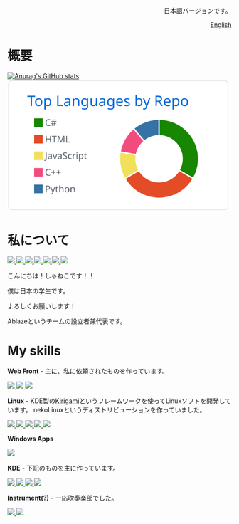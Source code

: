 <div style="text-align: right">
日本語バージョンです。

[English](https://github.com/sharp-NEKO/sharp-NEKO/readme.md)
</div>

# 概要
[![Anurag's GitHub stats](https://github-readme-stats.vercel.app/api?username=sharp-NEKO&count_private=true&show_icons=true)](https://github.com/anuraghazra/github-readme-stats)
![](https://raw.githubusercontent.com/sharp-NEKO/profile-graph/master/profile-summary-card-output/github/1-repos-per-language.svg)

# 私について
[![](https://img.shields.io/badge/Ablaze-Admin-fd8027.svg?style=for-the-badge)
](https://ablaze.one)
[![](https://img.shields.io/twitter/follow/sharp_NEKO?color=1d9bf0&label=Follow&logo=twitter&logoColor=ffffff&style=for-the-badge)
](https://twitter.com/sharp_NEKO)
[![](https://img.shields.io/github/followers/sharp-NEKO?style=for-the-badge&logo=github)
](https://github.com/sharp-NEKO/)
[![](https://img.shields.io/badge/Qiita-69_contrib.-55c500.svg?style=for-the-badge)
](https://qiita.com/sharp_NEKO)
[![](https://img.shields.io/badge/Instagram-186-CF2E92.svg?style=for-the-badge&logo=instagram&logoColor=ffffff)
](https://www.instagram.com/sharp_neko/)
[![](https://img.shields.io/badge/Discord-しゃねこ＃0413-5869ea.svg?style=for-the-badge&logo=discord&logoColor=ffffff)
](https://discord.com/channels/@me)
[![](https://img.shields.io/youtube/channel/subscribers/UCVfTRXbphYTjiSP1tZDyMxw?label=YouTube&logo=youtube&style=for-the-badge)
](https://www.youtube.com/channel/UCVfTRXbphYTjiSP1tZDyMxw)

こんにちは！しゃねこです！！

僕は日本の学生です。

よろしくお願いします！

Ablazeというチームの設立者兼代表です。

# My skills
**Web Front**
\- 主に、私に依頼されたものを作っています。

[![](https://img.shields.io/badge/-HTML-dd4d25.svg?style=flat-square&logoColor=ffffff)
]()
[![](https://img.shields.io/badge/-CSS-026cb5.svg?style=flat-square&logoColor=ffffff)
]()
[![](https://img.shields.io/badge/-SCSS-d1639d.svg?style=flat-square&logoColor=ffffff)
]()

**Linux**
\- KDE製の<a href="https://github.com/KDE/kirigami">Kirigami</a>というフレームワークを使ってLinuxソフトを開発しています。
nekoLinuxというディストリビューションを作っていました。

[![](https://img.shields.io/badge/Cpp-little-55555.svg?style=flat-square&logoColor=ffffff&color=888888)
]()
[![](https://img.shields.io/badge/QtQuick(QML)-little-55555.svg?style=flat-square&logoColor=ffffff&color=888888)
]()
[![](https://img.shields.io/badge/-Kirigami-55555.svg?style=flat-square&logoColor=ffffff&color=555555)
]()
[![](https://img.shields.io/badge/-ShellScript-55555.svg?style=flat-square&logoColor=ffffff&color=555555)
]()
[![](https://img.shields.io/badge/-develop_distro-55555.svg?style=flat-square&logoColor=ffffff&color=555555)
]()

**Windows Apps**

[![](https://img.shields.io/badge/-Csharp-55555.svg?style=flat-square&logoColor=ffffff&color=555555)
]()

**KDE**
\- 下記のものを主に作っています。

[![](https://img.shields.io/badge/-theme-55555.svg?style=flat-square&logoColor=ffffff&color=555555)
]()
[![](https://img.shields.io/badge/-plasomid-55555.svg?style=flat-square&logoColor=ffffff&color=555555)
]()
[![](https://img.shields.io/badge/-iconpack-55555.svg?style=flat-square&logoColor=ffffff&color=555555)
]()
[![](https://img.shields.io/badge/-customize_UI-55555.svg?style=flat-square&logoColor=ffffff&color=555555)
]()

**Instrument(?)**
\- 一応吹奏楽部でした。

[![](https://img.shields.io/badge/-trombone-55555.svg?style=flat-square&logoColor=ffffff&color=ffd770)
]()
[![](https://img.shields.io/badge/-tuba-55555.svg?style=flat-square&logoColor=ffffff&color=ffd770)
]()
